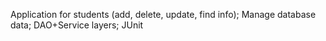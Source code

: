 Application for students (add, delete, update, find info); Manage database data; DAO+Service layers; JUnit
